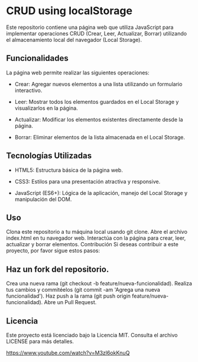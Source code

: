 # CRUD using localStorage

Este repositorio contiene una página web que utiliza JavaScript para implementar operaciones CRUD (Crear, Leer, Actualizar, Borrar) utilizando el almacenamiento local del navegador (Local Storage).

## Funcionalidades

La página web permite realizar las siguientes operaciones:

- Crear: Agregar nuevos elementos a una lista utilizando un formulario interactivo.

- Leer: Mostrar todos los elementos guardados en el Local Storage y visualizarlos en la página.

- Actualizar: Modificar los elementos existentes directamente desde la página.

- Borrar: Eliminar elementos de la lista almacenada en el Local Storage.

## Tecnologías Utilizadas

- HTML5: Estructura básica de la página web.

- CSS3: Estilos para una presentación atractiva y responsive.
- JavaScript (ES6+): Lógica de la aplicación, manejo del Local Storage y manipulación del DOM.

## Uso

Clona este repositorio a tu máquina local usando git clone.
Abre el archivo index.html en tu navegador web.
Interactúa con la página para crear, leer, actualizar y borrar elementos.
Contribución
Si deseas contribuir a este proyecto, por favor sigue estos pasos:

## Haz un fork del repositorio.

Crea una nueva rama (git checkout -b feature/nueva-funcionalidad).
Realiza tus cambios y commitéelos (git commit -am 'Agrega una nueva funcionalidad').
Haz push a la rama (git push origin feature/nueva-funcionalidad).
Abre un Pull Request.

## Licencia
 
Este proyecto está licenciado bajo la Licencia MIT. Consulta el archivo LICENSE para más detalles.

https://www.youtube.com/watch?v=M3zl6okKnuQ